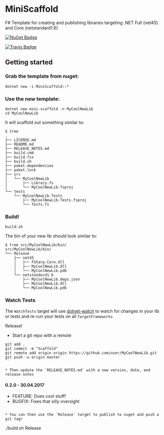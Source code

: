 # MiniScaffold
F# Template for creating and publishing libraries targeting .NET Full (net45) and Core (netstandard1.6)

[![NuGet Badge](https://img.shields.io/nuget/vpre/MiniScaffold.svg)](https://www.nuget.org/packages/MiniScaffold/)

[![Travis Badge](https://travis-ci.org/TheAngryByrd/MiniScaffold.svg?branch=master)](https://travis-ci.org/TheAngryByrd/MiniScaffold)


## Getting started

### Grab the template from nuget:

```
dotnet new -i MiniScaffold::*
```

### Use the new template:

```
dotnet new mini-scaffold -n MyCoolNewLib
cd MyCoolNewLib
```

It will scaffold out something similar to:

```
$ tree
.
├── LICENSE.md
├── README.md
├── RELEASE_NOTES.md
├── build.cmd
├── build.fsx
├── build.sh
├── paket.dependencies
├── paket.lock
├── src
│   └── MyCoolNewLib
│       ├── Library.fs
│       └── MyCoolNewLib.fsproj
└── tests
    └── MyCoolNewLib.Tests
        ├── MyCoolNewLib.Tests.fsproj
        └── Tests.fs
```

### Build!

```
build.sh
```

The bin of your new lib should look similar to:

```
$ tree src/MyCoolNewLib/bin/
src/MyCoolNewLib/bin/
└── Release
    ├── net45
    │   ├── FSharp.Core.dll
    │   ├── MyCoolNewLib.dll
    │   └── MyCoolNewLib.pdb
    └── netstandard1.6
        ├── MyCoolNewLib.deps.json
        ├── MyCoolNewLib.dll
        └── MyCoolNewLib.pdb

```

### Watch Tests

The `WatchTests` target will use [dotnet-watch](https://github.com/aspnet/Docs/blob/master/aspnetcore/tutorials/dotnet-watch.md) to watch for changes in your lib or tests and re-run your tests on all `TargetFrameworks`

Release!
* Start a git repo with a remote

```
git add .
git commit -m "Scaffold"
git remote add origin origin https://github.com/user/MyCoolNewLib.git
git push -u origin master
``

* Then update the `RELEASE_NOTES.md` with a new version, date, and release notes

```
#### 0.2.0 - 30.04.2017
* FEATURE: Does cool stuff!
* BUGFIX: Fixes that silly oversight
```

* You can then use the `Release` target to publish to nuget and push a git tag!   

```
./build.sh Release
```

